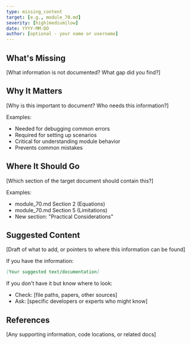 ```yaml
---
type: missing_content
target: [e.g., module_70.md]
severity: [high|medium|low]
date: YYYY-MM-DD
author: [optional - your name or username]
---
```


## What's Missing

[What information is not documented? What gap did you find?]

## Why It Matters

[Why is this important to document? Who needs this information?]

Examples:
- Needed for debugging common errors
- Required for setting up scenarios
- Critical for understanding module behavior
- Prevents common mistakes

## Where It Should Go

[Which section of the target document should contain this?]

Examples:
- module_70.md Section 2 (Equations)
- module_70.md Section 5 (Limitations)
- New section: "Practical Considerations"

## Suggested Content

[Draft of what to add, or pointers to where this information can be found]

If you have the information:
```markdown
[Your suggested text/documentation]
```

If you don't have it but know where to look:
- Check: [file paths, papers, other sources]
- Ask: [specific developers or experts who might know]

## References

[Any supporting information, code locations, or related docs]

